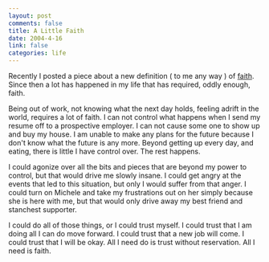 ```yaml
--- 
layout: post
comments: false
title: A Little Faith
date: 2004-4-16
link: false
categories: life
---
```

Recently I posted a piece about a new definition ( to me any way ) of <a href="http://www.zanshin.net/blogs/000389.html" title="faith">faith</a>. Since then a lot has happened in my life that has required, oddly enough, faith.

Being out of work, not knowing what the next day holds, feeling adrift in the world, requires a lot of faith. I can not control what happens when I send my resume off to a prospective employer. I can not cause some one to show up and buy my house. I am unable to make any plans for the future because I don't know what the future is any more. Beyond getting up every day, and eating, there is little I have control over. The rest happens.

I could agonize over all the bits and pieces that are beyond my power to control, but that would drive me slowly insane. I could get angry at the events that led to this situation, but only I would suffer from that anger. I could turn on Michele and take my frustrations out on her simply because she is here with me, but that would only drive away my best friend and stanchest supporter.

I could do all of those things, or I could trust myself. I could trust that I am doing all I can do move forward. I could trust that a new job will come. I could trust that I will be okay. All I need do is trust without reservation. All I need is faith.
